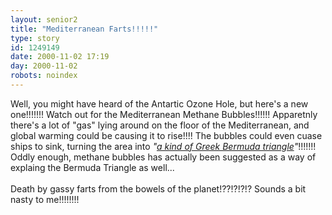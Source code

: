 ```yaml
---
layout: senior2
title: "Mediterranean Farts!!!!!"
type: story
id: 1249149
date: 2000-11-02 17:19
day: 2000-11-02
robots: noindex
---
```

Well, you might have heard of the Antartic Ozone Hole, but here's a new one!!!!!!! Watch out for the Mediterranean Methane Bubbles!!!!!! Apparetnly there's a lot of "gas" lying around on the floor of the Mediterranean, and global warming could be causing it to rise!!!! The bubbles could even cuase ships to sink, turning the area into <i>"<a href="http://www.theherald.co.uk/news/archive/2-11-19100-23-42-32.html">a kind of Greek Bermuda triangle</a>"</i>!!!!!!! Oddly enough, methane bubbles has actually been suggested as a way of explaing the Bermuda Triangle as well...<br/> <br/>Death by gassy farts from the bowels of the planet!??!?!?!? Sounds a bit nasty to me!!!!!!!!
